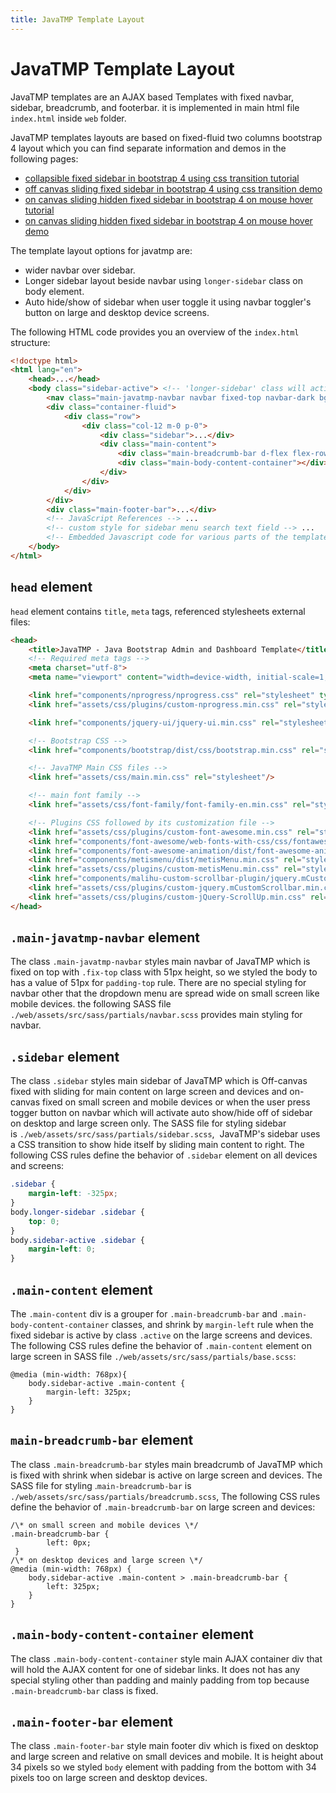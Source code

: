 ```yaml
---
title: JavaTMP Template Layout
---
```

# JavaTMP Template Layout
JavaTMP templates are an AJAX based Templates with fixed navbar, sidebar, breadcrumb, and footerbar. it is implemented in main html file `index.html` inside `web` folder.

JavaTMP templates layouts are based on fixed-fluid two columns bootstrap 4 layout which you can find separate information and demos in the following pages:
*   [collapsible fixed sidebar in bootstrap 4 using css transition tutorial](https://www.javatmp.com/blogs/tutorial/collapsible-fixed-sidebar-in-bootstrap-4-using-css-transition "collapsible fixed sidebar in bootstrap 4 using css transition tutorial")
*   [off canvas sliding fixed sidebar in bootstrap 4 using css transition demo](http://demo.javatmp.com/JavaTMP-Static-Ajax/pages/custom-pages/two-columns-layout/off-canvas-sliding-fixed-sidebar-in-bootstrap-4-using-css-transition.html "off canvas sliding fixed sidebar in bootstrap 4 using css transition demo")
*   [on canvas sliding hidden fixed sidebar in bootstrap 4 on mouse hover tutorial](https://www.javatmp.com/blogs/tutorial/on-canvas-sliding-hidden-fixed-sidebar-in-bootstrap-4-on-mouse-hover "on canvas sliding hidden fixed sidebar in bootstrap 4 on mouse hover")
*   [on canvas sliding hidden fixed sidebar in bootstrap 4 on mouse hover demo](http://demo.javatmp.com/JavaTMP-Static-Ajax/pages/custom-pages/two-columns-layout/on-canvas-sliding-hidden-fixed-sidebar-in-bootstrap-4-on-mouse-hover.html "on canvas sliding hidden fixed sidebar in bootstrap 4 on mouse hover demo")

The template layout options for javatmp are:
*   wider navbar over sidebar.
*   Longer sidebar layout beside navbar using `longer-sidebar` class on body element.
*   Auto hide/show of sidebar when user toggle it using navbar toggler's button on large and desktop device screens.

The following HTML code provides you an overview of the `index.html` structure:
```html
<!doctype html>
<html lang="en">
    <head>...</head>
    <body class="sidebar-active"> <!-- 'longer-sidebar' class will activate longer sidebar -->
        <nav class="main-javatmp-navbar navbar fixed-top navbar-dark bg-primary my-0 py-0">...</nav>
        <div class="container-fluid">
            <div class="row">
                <div class="col-12 m-0 p-0">
                    <div class="sidebar">...</div>
                    <div class="main-content">
                        <div class="main-breadcrumb-bar d-flex flex-row">...</div>
                        <div class="main-body-content-container"></div>
                    </div>
                </div>
            </div>
        </div>
        <div class="main-footer-bar">...</div>
        <!-- JavaScript References --> ...
        <!-- custom style for sidebar menu search text field --> ...
        <!-- Embedded Javascript code for various parts of the template --> ...
    </body>
</html>
```
`head` element
--------------
`head` element contains `title`, `meta` tags, referenced stylesheets external files:
```html
<head>
    <title>JavaTMP - Java Bootstrap Admin and Dashboard Template</title>
    <!-- Required meta tags -->
    <meta charset="utf-8">
    <meta name="viewport" content="width=device-width, initial-scale=1, shrink-to-fit=no">

    <link href="components/nprogress/nprogress.css" rel="stylesheet" type="text/css"/>
    <link href="assets/css/plugins/custom-nprogress.min.css" rel="stylesheet" type="text/css"/>

    <link href="components/jquery-ui/jquery-ui.min.css" rel="stylesheet" type="text/css"/>

    <!-- Bootstrap CSS -->
    <link href="components/bootstrap/dist/css/bootstrap.min.css" rel="stylesheet" type="text/css"/>

    <!-- JavaTMP Main CSS files -->
    <link href="assets/css/main.min.css" rel="stylesheet"/>

    <!-- main font family -->
    <link href="assets/css/font-family/font-family-en.min.css" rel="stylesheet" type="text/css"/>

    <!-- Plugins CSS followed by its customization file -->
    <link href="assets/css/plugins/custom-font-awesome.min.css" rel="stylesheet" type="text/css"/>
    <link href="components/font-awesome/web-fonts-with-css/css/fontawesome-all.min.css" rel="stylesheet" type="text/css" />
    <link href="components/font-awesome-animation/dist/font-awesome-animation.min.css" rel="stylesheet"/>
    <link href="components/metismenu/dist/metisMenu.min.css" rel="stylesheet" type="text/css"/>
    <link href="assets/css/plugins/custom-metisMenu.min.css" rel="stylesheet" type="text/css"/>
    <link href="components/malihu-custom-scrollbar-plugin/jquery.mCustomScrollbar.css" rel="stylesheet" type="text/css"/>
    <link href="assets/css/plugins/custom-jquery.mCustomScrollbar.min.css" rel="stylesheet" type="text/css"/>
    <link href="assets/css/plugins/custom-jQuery-ScrollUp.min.css" rel="stylesheet" type="text/css"/>
</head>
```
`.main-javatmp-navbar` element
------------------------------
The class `.main-javatmp-navbar` styles main navbar of JavaTMP which is fixed on top with `.fix-top` class with 51px height, so we styled the body to has a value of 51px for `padding-top` rule. There are no special styling for navbar other that the dropdown menu are spread wide on small screen like mobile devices. the following SASS file `./web/assets/src/sass/partials/navbar.scss` provides main styling for navbar.

`.sidebar` element
------------------
The class `.sidebar` styles main sidebar of JavaTMP which is Off-canvas fixed with sliding for main content on large screen and devices and on-canvas fixed on small screen and mobile devices or when the user press togger button on navbar which will activate auto show/hide off of sidebar on desktop and large screen only. The SASS file for styling sidebar is `./web/assets/src/sass/partials/sidebar.scss`,  JavaTMP's sidebar uses a CSS transition to show hide itself by sliding main content to right. The following CSS rules define the behavior of `.sidebar` element on all devices and screens:
```CSS
.sidebar {
    margin-left: -325px;
}
body.longer-sidebar .sidebar {
    top: 0;
}
body.sidebar-active .sidebar {
    margin-left: 0;
}
```
`.main-content` element
-----------------------
The `.main-content` div is a grouper for `.main-breadcrumb-bar` and `.main-body-content-container` classes, and shrink by `margin-left` rule when the fixed sidebar is active by class `.active` on the large screens and devices. The following CSS rules define the behavior of `.main-content` element on large screen in SASS file `./web/assets/src/sass/partials/base.scss`:
```
@media (min-width: 768px){
    body.sidebar-active .main-content {
        margin-left: 325px;
    }
}
```
`main-breadcrumb-bar` element
-----------------------------
The class `.main-breadcrumb-bar` styles main breadcrumb of JavaTMP which is fixed with shrink when sidebar is active on large screen and devices. The SASS file for styling .`main-breadcrumb-bar` is `./web/assets/src/sass/partials/breadcrumb.scss`, The following CSS rules define the behavior of `.main-breadcrumb-bar` on large screen and devices:
```
/\* on small screen and mobile devices \*/
.main-breadcrumb-bar {
        left: 0px;
 }
/\* on desktop devices and large screen \*/
@media (min-width: 768px) {
    body.sidebar-active .main-content > .main-breadcrumb-bar {
        left: 325px;
    }
}
```
`.main-body-content-container` element
--------------------------------------
The class `.main-body-content-container` style main AJAX container div that will hold the AJAX content for one of sidebar links. It does not has any special styling other than padding and mainly padding from top because `.main-breadcrumb-bar` class is fixed.

`.main-footer-bar` element
--------------------------
The class `.main-footer-bar` style main footer div which is fixed on desktop and large screen and relative on small devices and mobile. It is height about 34 pixels so we styled `body` element with padding from the bottom with 34 pixels too on large screen and desktop devices.